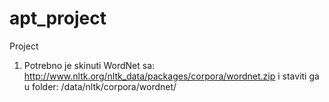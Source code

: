 # apt_project
Project

1) Potrebno je skinuti WordNet sa:
    http://www.nltk.org/nltk_data/packages/corpora/wordnet.zip
i staviti ga u folder:
    /data/nltk/corpora/wordnet/

